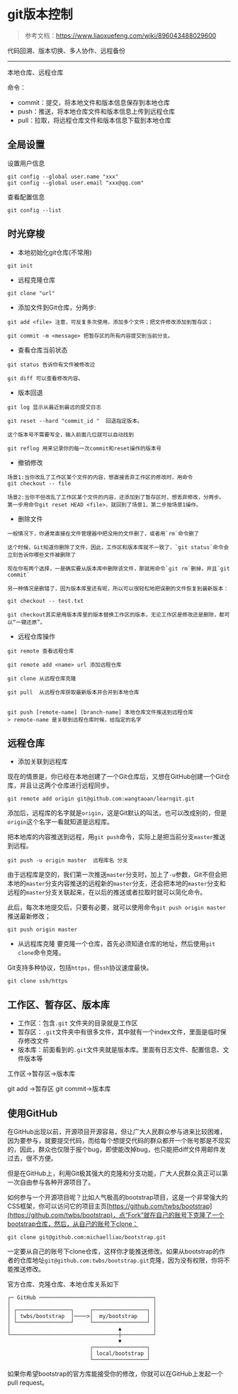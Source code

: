 # git版本控制

> 参考文档：<https://www.liaoxuefeng.com/wiki/896043488029600>

代码回溯、版本切换、多人协作、远程备份

---

本地仓库、远程仓库

命令：
* commit：提交，将本地文件和版本信息保存到本地仓库
* push：推送，将本地仓库文件和版本信息上传到远程仓库
* pull：拉取，将远程仓库文件和版本信息下载到本地仓库

## 全局设置
设置用户信息
```shell
git config --global user.name "xxx"
git config --global user.email "xxx@qq.com"

```

查看配置信息
```shell
git config --list
```

## 时光穿梭

* 本地初始化git仓库(不常用)
```shell
git init
```

* 远程克隆仓库
```shell
git clone "url"
```

* 添加文件到Git仓库，分两步:
```shell
git add <file> 注意，可反复多次使用，添加多个文件；把文件修改添加到暂存区；

git commit -m <message> 把暂存区的所有内容提交到当前分支。
```

* 查看仓库当前状态
```shell
git status 告诉你有文件被修改过

git diff 可以查看修改内容。
```

* 版本回退
```shell
git log 显示从最近到最远的提交日志

git reset --hard "commit_id "  回退指定版本。

这个版本号不需要写全，输入前面几位就可以自动找到

git reflog 用来记录你的每一次commit和reset操作的版本号
```

* 撤销修改
```shell
场景1:当你改乱了工作区某个文件的内容，想直接丢弃工作区的修改时，用命令
git checkout -- file

场景2:当你不但改乱了工作区某个文件的内容，还添加到了暂存区时，想丢弃修改，分两步。
第一步用命令git reset HEAD <file>，就回到了场景1，第二步按场景1操作。
```

* 删除文件
```shell
一般情况下，你通常直接在文件管理器中把没用的文件删了，或者用`rm`命令删了

这个时候，Git知道你删除了文件，因此，工作区和版本库就不一致了，`git status`命令会立刻告诉你哪些文件被删除了

现在你有两个选择，一是确实要从版本库中删除该文件，那就用命令`git rm`删掉，并且`git commit`

另一种情况是删错了，因为版本库里还有呢，所以可以很轻松地把误删的文件恢复到最新版本：

git checkout -- test.txt

git checkout其实是用版本库里的版本替换工作区的版本，无论工作区是修改还是删除，都可以“一键还原”。

```

* 远程仓库操作
```shell
git remote 查看远程仓库

git remote add <name> url 添加远程仓库

git clone 从远程仓库克隆

git pull  从远程仓库获取最新版本并合并到本地仓库


git push [remote-name] [branch-name] 本地仓库文件推送到远程仓库
> remote-name 是关联到远程仓库时候，给指定的名字
```



## 远程仓库

* 添加关联到远程库

现在的情景是，你已经在本地创建了一个Git仓库后，又想在GitHub创建一个Git仓库，并且让这两个仓库进行远程同步。


```shell
git remote add origin git@github.com:wangtaoan/learngit.git
```

添加后，远程库的名字就是`origin`，这是Git默认的叫法，也可以改成别的，但是`origin`这个名字一看就知道是远程库。

把本地库的内容推送到远程，用`git push`命令，实际上是把当前分支`master`推送到远程。

```shell
git push -u origin master  远程库名 分支

```

由于远程库是空的，我们第一次推送`master`分支时，加上了`-u`参数，Git不但会把本地的`master`分支内容推送的远程新的`master`分支，还会把本地的`master`分支和远程的`master`分支关联起来，在以后的推送或者拉取时就可以简化命令。

此后，每次本地提交后，只要有必要，就可以使用命令`git push origin master`推送最新修改；

```shell
git push origin master
```

* 从远程库克隆
要克隆一个仓库，首先必须知道仓库的地址，然后使用`git clone`命令克隆。

Git支持多种协议，包括`https`，但`ssh`协议速度最快。

```shell
git clone ssh/https
```

## 工作区、暂存区、版本库


* 工作区：包含`.git` 文件夹的目录就是工作区
* 暂存区：`.git`文件夹中有很多文件，其中就有一个index文件，里面是临时保存修改文件
* 版本库：前面看到的`.git`文件夹就是版本库。里面有日志文件、配置信息、文件版本等

工作区->暂存区->版本库

git add ->暂存区 git commit->版本库


## 使用GitHub

在GitHub出现以前，开源项目开源容易，但让广大人民群众参与进来比较困难，因为要参与，就要提交代码，而给每个想提交代码的群众都开一个账号那是不现实的，因此，群众也仅限于报个bug，即使能改掉bug，也只能把diff文件用邮件发过去，很不方便。

但是在GitHub上，利用Git极其强大的克隆和分支功能，广大人民群众真正可以第一次自由参与各种开源项目了。

如何参与一个开源项目呢？比如人气极高的bootstrap项目，这是一个非常强大的CSS框架，你可以访问它的项目主页[https://github.com/twbs/bootstrap](https://github.com/twbs/bootstrap)，点“Fork”就在自己的账号下克隆了一个bootstrap仓库，然后，从自己的账号下clone：

```shell
git clone git@github.com:michaelliao/bootstrap.git
```

一定要从自己的账号下clone仓库，这样你才能推送修改。如果从bootstrap的作者的仓库地址`git@github.com:twbs/bootstrap.git`克隆，因为没有权限，你将不能推送修改。

官方仓库、克隆仓库、本地仓库关系如下
```ascii
┌─ GitHub ────────────────────────────────────┐
│                                             │
│ ┌─────────────────┐     ┌─────────────────┐ │
│ │ twbs/bootstrap  │────>│  my/bootstrap   │ │
│ └─────────────────┘     └─────────────────┘ │
│                                  ▲          │
└──────────────────────────────────┼──────────┘
                                   ▼
                          ┌─────────────────┐
                          │ local/bootstrap │
                          └─────────────────┘
```

如果你希望bootstrap的官方库能接受你的修改，你就可以在GitHub上发起一个pull request。